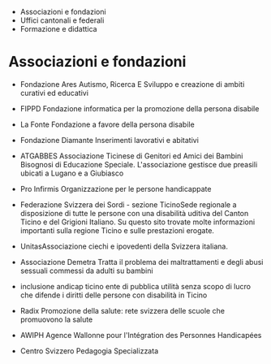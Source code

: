   * Associazioni e fondazioni
  * Uffici cantonali e federali
  * Formazione e didattica

#  Associazioni e fondazioni

  * Fondazione Ares Autismo, Ricerca E Sviluppo e creazione di ambiti curativi ed educativi  
  

  * FIPPD Fondazione informatica per la promozione della persona disabile  
  

  * La Fonte Fondazione a favore della persona disabile  
  

  * Fondazione Diamante Inserimenti lavorativi e abitativi

  * ATGABBES Associazione Ticinese di Genitori ed Amici dei Bambini Bisognosi di Educazione Speciale. L'associazione gestisce due preasili ubicati a Lugano e a Giubiasco  
  

  * Pro Infirmis Organizzazione per le persone handicappate  
  

  * Federazione Svizzera dei Sordi - sezione TicinoSede regionale a disposizione di tutte le persone con una disabilità uditiva del Canton Ticino e del Grigioni Italiano. Su questo sito trovate molte informazioni importanti sulla regione Ticino e sulle prestazioni erogate.  
  

  * UnitasAssociazione ciechi e ipovedenti della Svizzera italiana.  
  

  * Associazione Demetra Tratta il problema dei maltrattamenti e degli abusi sessuali commessi da adulti su bambini  
  

  * inclusione andicap ticino ente di pubblica utilità senza scopo di lucro che difende i diritti delle persone con disabilità in Ticino  
  

  * Radix Promozione della salute: rete svizzera delle scuole che promuovono la salute  
  

  * AWIPH Agence Wallonne pour l'Intégration des Personnes Handicapées  
  

  * Centro Svizzero Pedagogia Specializzata  
  

